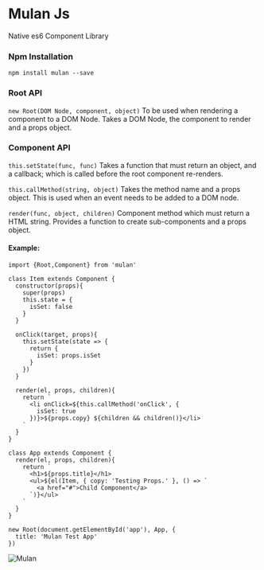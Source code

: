 # Mulan Js
Native es6 Component Library

### Npm Installation
```npm install mulan --save```

### Root API
```new Root(DOM Node, component, object)```
To be used when rendering a component to a DOM Node. Takes a DOM Node, the component to render and a props object.

### Component API
```this.setState(func, func)```
Takes a function that must return an object, and a callback; which is called before the root component re-renders.

```this.callMethod(string, object)```
Takes the method name and a props object. This is used when an event needs to be added to a DOM node.

```render(func, object, children)```
Component method which must return a HTML string. Provides a function to create sub-components and a props object.


#### Example:
```
import {Root,Component} from 'mulan'

class Item extends Component {
  constructor(props){
    super(props)
    this.state = {
      isSet: false
    }
  }

  onClick(target, props){
    this.setState(state => {
      return {
        isSet: props.isSet
      }
    })
  }

  render(el, props, children){
    return `
      <li onClick=${this.callMethod('onClick', { 
        isSet: true 
      })}>${props.copy} ${children && children()}</li>
    `
  }
}

class App extends Component {
  render(el, props, children){
    return `
      <h1>${props.title}</h1>
      <ul>${el(Item, { copy: 'Testing Props.' }, () => `
        <a href="#">Child Component</a>
      `)}</ul>
    `
  }
}

new Root(document.getElementById('app'), App, {
  title: 'Mulan Test App'
})
```

![Mulan](mulan.jpg)